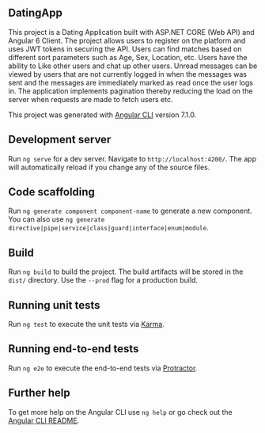 ## DatingApp

This project is a Dating Application built with ASP.NET CORE (Web API) and Angular 6 Client. The project allows users to register on the platform and uses JWT tokens in securing the API. Users can find matches based on different sort parameters such as Age, Sex, Location, etc. Users have the ability to Like other users and chat up other users. Unread messages can be viewed by users that are not currently logged in when the messages was sent and the messages are immediately marked as read once the user logs in. 
The application implements pagination thereby reducing the load on the server when requests are made to fetch users etc.


This project was generated with [Angular CLI](https://github.com/angular/angular-cli) version 7.1.0.

## Development server

Run `ng serve` for a dev server. Navigate to `http://localhost:4200/`. The app will automatically reload if you change any of the source files.

## Code scaffolding

Run `ng generate component component-name` to generate a new component. You can also use `ng generate directive|pipe|service|class|guard|interface|enum|module`.

## Build

Run `ng build` to build the project. The build artifacts will be stored in the `dist/` directory. Use the `--prod` flag for a production build.

## Running unit tests

Run `ng test` to execute the unit tests via [Karma](https://karma-runner.github.io).

## Running end-to-end tests

Run `ng e2e` to execute the end-to-end tests via [Protractor](http://www.protractortest.org/).

## Further help

To get more help on the Angular CLI use `ng help` or go check out the [Angular CLI README](https://github.com/angular/angular-cli/blob/master/README.md).
